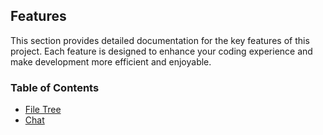 ## Features

This section provides detailed documentation for the key features of this project. Each feature is designed to enhance your coding experience and make development more efficient and enjoyable.

### Table of Contents

* [File Tree](./file-tree.feature.json)
* [Chat](./chat.feature.json)